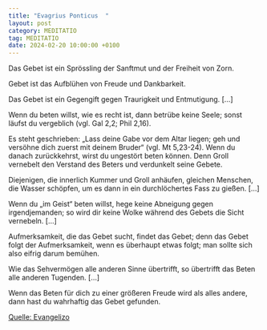 ```yaml
---
title: "Evagrius Ponticus  "
layout: post
category: MEDITATIO
tag: MEDITATIO
date: 2024-02-20 10:00:00 +0100
---
```

Das Gebet ist ein Sprössling der Sanftmut und der Freiheit von Zorn.
 
Gebet ist das Aufblühen von Freude und Dankbarkeit.
 
Das Gebet ist ein Gegengift gegen Traurigkeit und Entmutigung. […]
 
Wenn du beten willst, wie es recht ist, dann betrübe keine Seele; sonst läufst du vergeblich (vgl.<!--more--> Gal 2,2; Phil 2,16).
 
Es steht geschrieben: „Lass deine Gabe vor dem Altar liegen; geh und versöhne dich zuerst mit deinem Bruder“ (vgl. Mt 5,23-24). Wenn du danach zurückkehrst, wirst du ungestört beten können. Denn Groll vernebelt den Verstand des Beters und verdunkelt seine Gebete.
 
Diejenigen, die innerlich Kummer und Groll anhäufen, gleichen Menschen, die Wasser schöpfen, um es dann in ein durchlöchertes Fass zu gießen. […]
 
Wenn du „im Geist“ beten willst, hege keine Abneigung gegen irgendjemanden; so wird dir keine Wolke während des Gebets die Sicht vernebeln. […]
 
Aufmerksamkeit, die das Gebet sucht, findet das Gebet; denn das Gebet folgt der Aufmerksamkeit, wenn es überhaupt etwas folgt; man sollte sich also eifrig darum bemühen.
 
Wie das Sehvermögen alle anderen Sinne übertrifft, so übertrifft das Beten alle anderen Tugenden. […]
 
Wenn das Beten für dich zu einer größeren Freude wird als alles andere, dann hast du wahrhaftig das Gebet gefunden.

[Quelle: Evangelizo](https://evangeliumtagfuertag.org/DE/gospel)